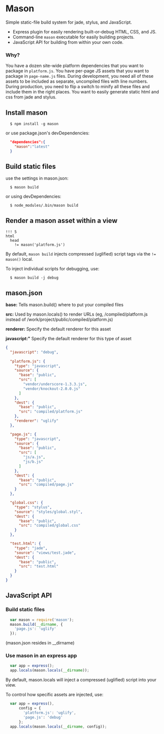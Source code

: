 # Mason

Simple static-file build system for jade, stylus, and JavaScript.

- Express plugin for easily rendering built-or-debug HTML, CSS, and JS.
- Command-line `mason` executable for easily building projects.
- JavaScript API for building from within your own code.

### Why?

You have a dozen site-wide platform dependencies that you want to package in `platform.js`.
You have per-page JS assets that you want to package in `page-name.js` files.
During development, you need all of these assets to be included as separate, uncompiled files with line numbers.
During production, you need to flip a switch to minify all these files and include them in the right places.
You want to easily generate static html and css from jade and stylus.

## Install mason

```shell
  $ npm install -g mason
```
or use package.json's devDependencies:
```json
  "dependencies":{
    "mason":"latest"
  }
```

## Build static files
use the settings in mason.json:
```shell
  $ mason build
```
or using devDependencies:
```shell
  $ node_modules/.bin/mason build
```

## Render a mason asset within a view
```jade
!!! 5
html
  head
    != mason('platform.js')
```
By default, `mason build` injects compressed (uglified) script tags via the `!= mason()` local.

To inject individual scripts for debugging, use:
```shell
  $ mason build -j debug
```

## mason.json

**base:** Tells mason.build() where to put your compiled files

**src:** Used by mason.locals() to render URLs (eg, /compiled/platform.js instead of /work/project/public/compiled/platform.js)

**renderer:** Specify the default renderer for this asset

**javascript:"** Specify the default renderer for this type of asset

```json
{
  "javascript": "debug",
  
  "platform.js": {
    "type": "javascript",
    "source": {
      "base": "public",
      "src": [
        "vendor/underscore-1.3.3.js",
        "vendor/knockout-2.0.0.js"
      ]
    },
    "dest": {
      "base": "public",
      "src": "compiled/platform.js"
    },
    "renderer": "uglify"
  },

  "page.js": {
    "type": "javascript",
    "source": {
      "base": "public",
      "src": [
        "js/a.js",
        "js/b.js"
      ]
    },
    "dest": {
      "base": "public",
      "src": "compiled/page.js"
    }
  },

  "global.css": {
    "type": "stylus",
    "source": "styles/global.styl",
    "dest": {
      "base": "public",
      "src": "compiled/global.css"
    }
  },

  "test.html": {
    "type": "jade",
    "source": "views/test.jade",
    "dest": {
      "base": "public",
      "src": "test.html"
    }
  }
}
```

## JavaScript API

### Build static files
```javascript
  var mason = require('mason');
  mason.build(__dirname, {
    'page.js': 'uglify'
  });
```
(mason.json resides in __dirname)

### Use mason in an express app
```javascript
  var app = express();
  app.locals(mason.locals(__dirname));
```
By default, mason.locals will inject a compressed (uglified) script into your view.

To control how specific assets are injected, use:
```javascript
  var app = express(),
      config = {
        'platform.js': 'uglify',
        'page.js': 'debug'
      };
  app.locals(mason.locals(__dirname, config));
```